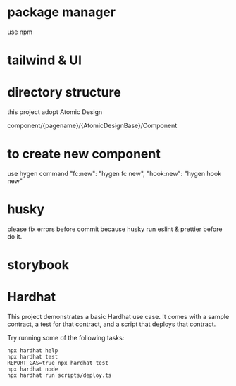 # package manager

use npm

# tailwind & UI

# directory structure

this project adopt Atomic Design

component/{pagename}/{AtomicDesignBase}/Component

# to create new component

use hygen command
"fc:new": "hygen fc new",
"hook:new": "hygen hook new"

# husky

please fix errors before commit because husky run eslint & prettier before do it.

# storybook

# Hardhat

This project demonstrates a basic Hardhat use case. It comes with a sample contract, a test for that contract, and a script that deploys that contract.

Try running some of the following tasks:

```shell
npx hardhat help
npx hardhat test
REPORT_GAS=true npx hardhat test
npx hardhat node
npx hardhat run scripts/deploy.ts
```
